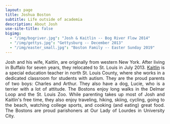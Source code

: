 ```yaml
---
layout: page
title: Joshua Boston
subtitle: Life outside of academia
description: About Josh
use-site-title: false
bigimg:
  - "/img/bogriver.jpg": "Josh & Kaitlin -- Bog River Flow 2014"
  - "/img/gettys.jpg": "Gettysburg -- December 2013"
  - "/img/easter_small.jpg": "Boston Family -- Easter Sunday 2019"
---
```


<p align="justify">Josh and his wife, Kaitlin, are originally from western New York. After living in Buffalo for seven years, they relocated to St. Louis in July 2013. <a href="https://www.kaitlinboston.com/" target="_blank">Kaitlin</a> is a special education teacher in north St. Louis County, where she works in a dedicated classroom for students with autism. They are the proud parents of two boys: Charles and Arthur. They also have a dog, Lucie, who is a terrier with a lot of attitude. The Bostons enjoy long walks in the Delmar Loop and the St. Louis Zoo. While parenting takes up most of Josh and Kaitlin's free time, they also enjoy traveling, hiking, skiing, cycling, going to the beach, watching college sports, and cooking (and eating) great food. The Bostons are proud parishoners at Our Lady of Lourdes in University City.</p>
